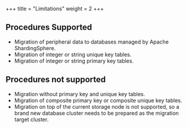 +++
title = "Limitations"
weight = 2
+++

## Procedures Supported

* Migration of peripheral data to databases managed by Apache ShardingSphere.
* Migration of integer or string unique key tables.
* Migration of integer or string primary key tables.

## Procedures not supported

* Migration without primary key and unique key tables.
* Migration of composite primary key or composite unique key tables.
* Migration on top of the current storage node is not supported, so a brand new database cluster needs to be prepared as the migration target cluster.
